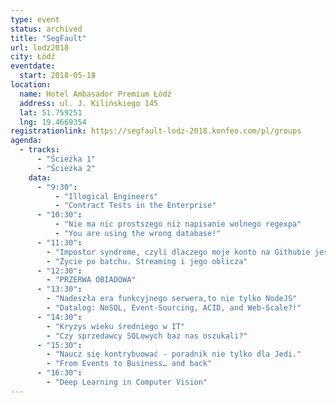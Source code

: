 ```yaml
---
type: event
status: archived
title: "SegFault"
url: lodz2018
city: Łódź
eventdate: 
  start: 2018-05-18
location:
  name: Hotel Ambasador Premium Łódź
  address: ul. J. Kilińskiego 145
  lat: 51.759251
  lng: 19.4669354
registrationlink: https://segfault-lodz-2018.konfeo.com/pl/groups
agenda:
  - tracks:
      - "Ścieżka 1"
      - "Ścieżka 2"
    data: 
      - "9:30":
          - "Illogical Engineers"
          - "Contract Tests in the Enterprise"
      - "10:30":
          - "Nie ma nic prostszego niż napisanie wolnego regexpa"
          - "You are using the wrong database!"
      - "11:30":
        - "Impostor syndrome, czyli dlaczego moje konto na Githubie jest puste"
        - "Życie po batchu. Streaming i jego oblicza"
      - "12:30":
        - "PRZERWA OBIADOWA"
      - "13:30":
        - "Nadeszła era funkcyjnego serwera,to nie tylko NodeJS"
        - "Datalog: NoSQL, Event-Sourcing, ACID, and Web-Scale?!"
      - "14:30":
        - "Kryzys wieku średniego w IT"
        - "Czy sprzedawcy SQLowych baz nas oszukali?"
      - "15:30":
        - "Naucz się kontrybuować - poradnik nie tylko dla Jedi."
        - "From Events to Business… and back"
      - "16:30":
        - "Deep Learning in Computer Vision"
---
```

